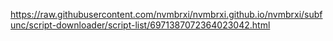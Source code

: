 
https://raw.githubusercontent.com/nvmbrxi/nvmbrxi.github.io/nvmbrxi/subfunc/script-downloader/script-list/6971387072364023042.html
